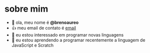 # sobre mim
- :wave: ola, meu nome é **@brenoaureo**
- :+1: meu email de contato é [email](rodrigues.breno@escola.pr.gov.br)
- :eyes: eu estou interessado em programar novas linguagens
- :seedling: eu estou aprendendo a programar recentemente a linguagem de JavaScript e Scratch


